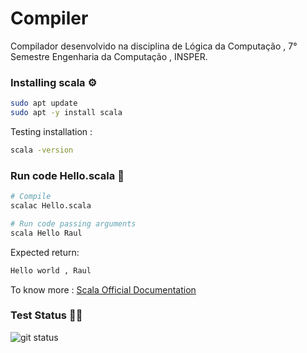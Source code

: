 # Compiler
Compilador desenvolvido na disciplina de Lógica da Computação , 7° Semestre Engenharia da Computação , INSPER.

### Installing scala ⚙️

```bash
sudo apt update
sudo apt -y install scala
```

Testing installation : 
```bash
scala -version
```

### Run code Hello.scala 📌️
```bash
# Compile
scalac Hello.scala 

# Run code passing arguments
scala Hello Raul
```

Expected return:
```bash
Hello world , Raul
```

To know more : [Scala Official Documentation](https://docs.scala-lang.org/overviews/scala-book/hello-world-1.html)
### Test Status 👩‍💻️
![git status](http://3.129.230.99/svg/leticiacb1/Compiler/)
